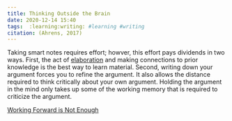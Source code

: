 ```yaml
---
title: Thinking Outside the Brain
date: 2020-12-14 15:40
tags:  :learning:writing: #learning #writing 
citation: (Ahrens, 2017)
---
```

Taking smart notes requires effort; howver, this effort pays dividends in two ways. First, the act of [elaboration](202012131810.md) and making connections to prior knowledge is the best way to learn material. Second, writing down your argument forces you to refine the argument. It also allows the distance required to think critically about your own argument. Holding the argument in the mind only takes up some of the working memory that is required to criticize the argument.

[Working Forward is Not Enough](202012141750.md)

